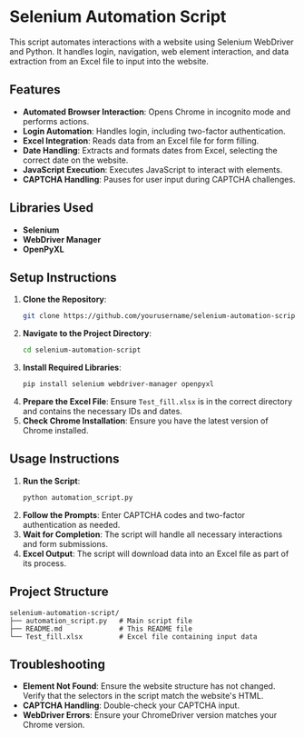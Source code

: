 # Selenium Automation Script

This script automates interactions with a website using Selenium WebDriver and Python. It handles login, navigation, web element interaction, and data extraction from an Excel file to input into the website.

## Features

- **Automated Browser Interaction**: Opens Chrome in incognito mode and performs actions.
- **Login Automation**: Handles login, including two-factor authentication.
- **Excel Integration**: Reads data from an Excel file for form filling.
- **Date Handling**: Extracts and formats dates from Excel, selecting the correct date on the website.
- **JavaScript Execution**: Executes JavaScript to interact with elements.
- **CAPTCHA Handling**: Pauses for user input during CAPTCHA challenges.

## Libraries Used

- **Selenium**
- **WebDriver Manager**
- **OpenPyXL**

## Setup Instructions

1. **Clone the Repository**:
   ```bash
   git clone https://github.com/yourusername/selenium-automation-script.git
   ```
2. **Navigate to the Project Directory**:
   ```bash
   cd selenium-automation-script
   ```
3. **Install Required Libraries**:
   ```bash
   pip install selenium webdriver-manager openpyxl
   ```
4. **Prepare the Excel File**: Ensure `Test_fill.xlsx` is in the correct directory and contains the necessary IDs and dates.
5. **Check Chrome Installation**: Ensure you have the latest version of Chrome installed.

## Usage Instructions

1. **Run the Script**:
   ```bash
   python automation_script.py
   ```
2. **Follow the Prompts**: Enter CAPTCHA codes and two-factor authentication as needed.
3. **Wait for Completion**: The script will handle all necessary interactions and form submissions.
4. **Excel Output**: The script will download data into an Excel file as part of its process.

## Project Structure

```plaintext
selenium-automation-script/
├── automation_script.py   # Main script file
├── README.md              # This README file
└── Test_fill.xlsx         # Excel file containing input data
```

## Troubleshooting

- **Element Not Found**: Ensure the website structure has not changed. Verify that the selectors in the script match the website's HTML.
- **CAPTCHA Handling**: Double-check your CAPTCHA input.
- **WebDriver Errors**: Ensure your ChromeDriver version matches your Chrome version.